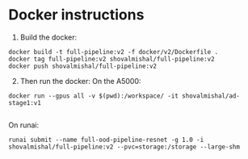 # Docker instructions
1. Build the docker:
```shell
docker build -t full-pipeline:v2 -f docker/v2/Dockerfile .
docker tag full-pipeline:v2 shovalmishal/full-pipeline:v2
docker push shovalmishal/full-pipeline:v2
```
2. Then run the docker:
On the A5000:
```shell
docker run --gpus all -v $(pwd):/workspace/ -it shovalmishal/ad-stage1:v1


```
On runai:
```shell
runai submit --name full-ood-pipeline-resnet -g 1.0 -i shovalmishal/full-pipeline:v2 --pvc=storage:/storage --large-shm 
```

